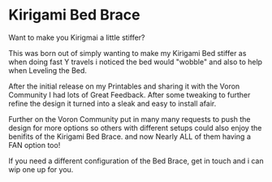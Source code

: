 # Kirigami Bed Brace
 Want to make you Kirigmai a little stiffer?

This was born out of simply wanting to make my Kirigami Bed stiffer as when doing fast Y travels i noticed the bed would "wobble" and also to help when Leveling the Bed.

After the initial release on my Printables and sharing it with the Voron Community I had lots of Great Feedback.
After some tweaking to further refine the design it turned into a sleak and easy to install afair.

Further on the Voron Community put in many many requests to push the design for more options so others with different setups could also enjoy the benifits of the Kirigami Bed Brace.
and now Nearly ALL of them having a FAN option too!

If you need a different configuration of the Bed Brace, get in touch and i can wip one up for you.